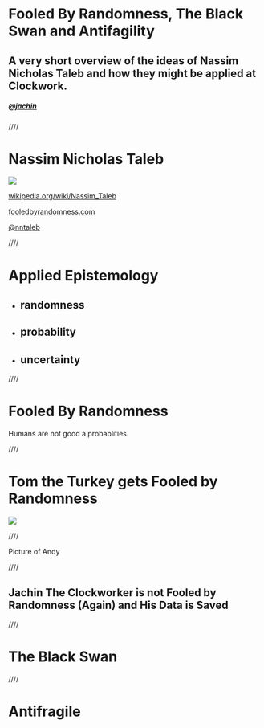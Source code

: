Fooled By Randomness, The Black Swan and Antifagility
=====================================================

A very short overview of the ideas of Nassim Nicholas Taleb and how they might be applied at Clockwork.
-------------------------------------------------------------------------------------------------------

##### @[jachin](http://jachin.rupe.name)

////

Nassim Nicholas Taleb
=====================

![](http://upload.wikimedia.org/wikipedia/commons/thumb/9/9b/Taleb_mug.JPG/491px-Taleb_mug.JPG)

[wikipedia.org/wiki/Nassim_Taleb](http://en.wikipedia.org/wiki/Nassim_Taleb)

[fooledbyrandomness.com](http://www.fooledbyrandomness.com/)

[@nntaleb](https://twitter.com/nntaleb)

////

Applied Epistemology
====================

 * ## randomness
 * ## probability
 * ## uncertainty  

////

Fooled By Randomness
====================

Humans are not good a probablities.

////

Tom the Turkey gets Fooled by Randomness
========================================

![](http://farm7.staticflickr.com/6053/6384983627_7b6babf227_z.jpg)

////

Picture of Andy

////

Jachin The Clockworker is **not** Fooled by Randomness (Again) and His Data is Saved
----------------------------

////

The Black Swan
==============

////

Antifragile
===========

